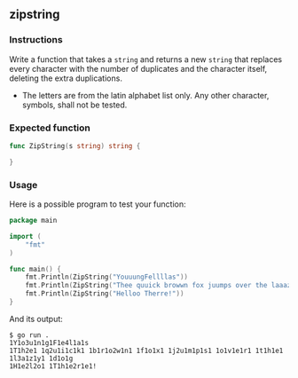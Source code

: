 ## zipstring

### Instructions

Write a function that takes a `string` and returns a new `string` that replaces every character with the number of duplicates and the character itself, deleting the extra duplications.

- The letters are from the latin alphabet list only. Any other character, symbols, shall not be tested.

### Expected function

```go
func ZipString(s string) string {

}
```

### Usage

Here is a possible program to test your function:

```go
package main

import (
	"fmt"
)

func main() {
	fmt.Println(ZipString("YouuungFellllas"))
	fmt.Println(ZipString("Thee quuick browwn fox juumps over the laaazy dog"))
	fmt.Println(ZipString("Helloo Therre!"))
}
```

And its output:

```console
$ go run .
1Y1o3u1n1g1F1e4l1a1s
1T1h2e1 1q2u1i1c1k1 1b1r1o2w1n1 1f1o1x1 1j2u1m1p1s1 1o1v1e1r1 1t1h1e1 1l3a1z1y1 1d1o1g
1H1e2l2o1 1T1h1e2r1e1!
```

